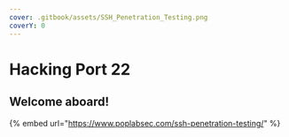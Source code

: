 ```yaml
---
cover: .gitbook/assets/SSH_Penetration_Testing.png
coverY: 0
---
```


# Hacking Port 22

## Welcome aboard!

{% embed url="https://www.poplabsec.com/ssh-penetration-testing/" %}
